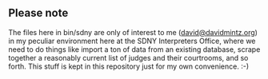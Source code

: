 ## Please note

The files here in bin/sdny are only of interest to me (david@davidmintz.org) in my peculiar environment here 
at the SDNY Interpreters Office, where we need to do things like import a ton of data from an existing database, 
scrape together a reasonably current list of judges and their courtrooms, and so forth. This stuff is kept in 
this repository just for my own convenience. :-)
